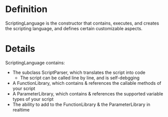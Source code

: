 # Definition #
ScriptingLanguage is the constructor that contains, executes, and creates the scripting language, and defines certain customizable aspects.


# Details #
ScriptingLanguage contains:
  * The subclass ScriptParser, which translates the script into code
    * The script can be called line by line, and is self-debgging
  * A FunctionLibrary, which contains & references the callable methods of your script
  * A ParameterLibrary, which contains & references the supported variable types of your script
  * The ability to add to the FunctionLibrary & the ParameterLibrary in realtime